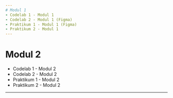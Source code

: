 ```yaml
---
# Modul 1
- Codelab 1 - Modul 1
- Codelab 2 - Modul 1 (Figma) 
- Praktikum 1 - Modul 1 (Figma)
- Praktikum 2 - Modul 1
---
```

# Modul 2
- Codelab 1 - Modul 2
- Codelab 2 - Modul 2
- Praktikum 1 - Modul 2
- Praktikum 2 - Modul 2
---
